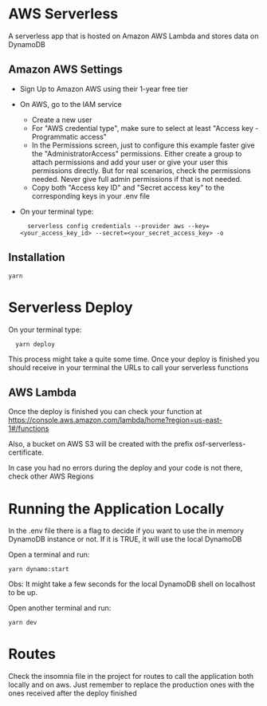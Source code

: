 # AWS Serverless
A serverless app that is hosted on Amazon AWS Lambda and stores data on DynamoDB

## Amazon AWS Settings
* Sign Up to Amazon AWS using their 1-year free tier
* On AWS, go to the IAM service 
  * Create a new user 
  * For "AWS credential type", make sure to select at least "Access key - Programmatic access"
  * In the Permissions screen, just to configure this example faster give the "AdministratorAccess" permissions. Either create a group to attach permissions and add your user or give your user this permissions directly. But for real scenarios, check the permissions needed. Never give full admin permissions if that is not needed.
  * Copy both "Access key ID" and "Secret access key" to the corresponding keys in your .env file

* On your terminal type:
  ```
    serverless config credentials --provider aws --key=<your_access_key_id> --secret=<your_secret_access_key> -o
  ```

## Installation
```
yarn
```

# Serverless Deploy
On your terminal type:
```
  yarn deploy
```
This process might take a quite some time.
Once your deploy is finished you should receive in your terminal the URLs to call your serverless functions

## AWS Lambda
Once the deploy is finished you can check your function at 
https://console.aws.amazon.com/lambda/home?region=us-east-1#/functions

Also, a bucket on AWS S3 will be created with the prefix osf-serverless-certificate.

In case you had no errors during the deploy and your code is not there, check other AWS Regions

# Running the Application Locally
In the .env file there is a flag to decide if you want to use the in memory DynamoDB instance or not. 
If it is TRUE, it will use the local DynamoDB

Open a terminal and run:
```
yarn dynamo:start
```

Obs: It might take a few seconds for the local DynamoDB shell on localhost to be up. 


Open another terminal and run:
```
yarn dev
```

# Routes
Check the insomnia file in the project for routes to call the application both locally and on aws. Just remember to replace the production ones with the ones received after the deploy finished
